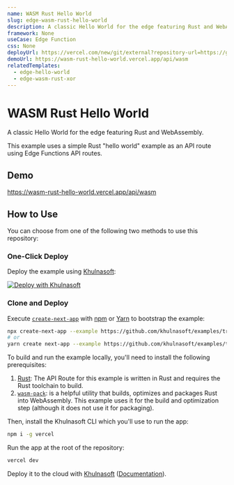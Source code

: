 ```yaml
---
name: WASM Rust Hello World
slug: edge-wasm-rust-hello-world
description: A classic Hello World for the edge featuring Rust and WebAssembly.
framework: None
useCase: Edge Function
css: None
deployUrl: https://vercel.com/new/git/external?repository-url=https://github.com/khulnasoft/examples/tree/main/edge-functions/wasm-rust-hello-world&project-name=edge-wasm-rust-hello-world&repository-name=edge-wasm-rust-hello-world
demoUrl: https://wasm-rust-hello-world.vercel.app/api/wasm
relatedTemplates:
  - edge-hello-world
  - edge-wasm-rust-xor
---
```


# WASM Rust Hello World

A classic Hello World for the edge featuring Rust and WebAssembly.

This example uses a simple Rust "hello world" example as an API route using Edge Functions API routes.

## Demo

https://wasm-rust-hello-world.vercel.app/api/wasm

## How to Use

You can choose from one of the following two methods to use this repository:

### One-Click Deploy

Deploy the example using [Khulnasoft](https://vercel.com?utm_source=github&utm_medium=readme&utm_campaign=vercel-examples):

[![Deploy with Khulnasoft](https://vercel.com/button)](https://vercel.com/new/git/external?repository-url=https://github.com/khulnasoft/examples/tree/main/edge-functions/wasm-rust-hello-world&project-name=edge-wasm-rust-hello-world&repository-name=edge-wasm-rust-hello-world)

### Clone and Deploy

Execute [`create-next-app`](https://github.com/khulnasoft/next.js/tree/main/packages/create-next-app) with [npm](https://docs.npmjs.com/cli/init) or [Yarn](https://yarnpkg.com/lang/en/docs/cli/create/) to bootstrap the example:

```bash
npx create-next-app --example https://github.com/khulnasoft/examples/tree/main/edge-functions/wasm-rust-hello-world edge-wasm-rust-hello-world
# or
yarn create next-app --example https://github.com/khulnasoft/examples/tree/main/edge-functions/wasm-rust-hello-world edge-wasm-rust-hello-world
```

To build and run the example locally, you'll need to install the following prerequisites:

1. [Rust](https://www.rust-lang.org/tools/install): The API Route for this example is written in Rust and requires the Rust toolchain to build.
2. [`wasm-pack`](https://rustwasm.github.io/wasm-pack/installer/): is a helpful utility that builds, optimizes and packages Rust into WebAssembly. This example uses it for the build and optimization step (although it does not use it for packaging).

Then, install the Khulnasoft CLI which you'll use to run the app:

```bash
npm i -g vercel
```

Run the app at the root of the repository:

```bash
vercel dev
```

Deploy it to the cloud with [Khulnasoft](https://vercel.com/new?utm_source=github&utm_medium=readme&utm_campaign=edge-middleware-eap) ([Documentation](https://nextjs.org/docs/deployment)).
